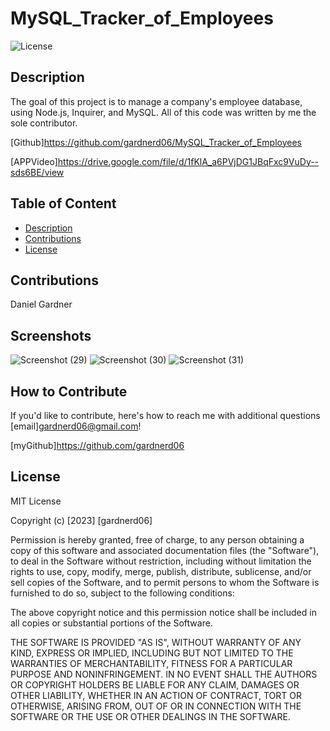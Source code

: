 # MySQL_Tracker_of_Employees

 ![License](https://img.shields.io/badge/License-MIT-orange)

## Description

The goal of this project is to manage a company's employee database, using Node.js, Inquirer, and MySQL. All of this code was written by me the sole contributor.

[Github]<https://github.com/gardnerd06/MySQL_Tracker_of_Employees>

[APPVideo]<https://drive.google.com/file/d/1fKlA_a6PVjDG1JBqFxc9VuDy--sds6BE/view>

## Table of Content

- [Description](#description)
- [Contributions](#contributions)
- [License](#license)

## Contributions

Daniel Gardner

## Screenshots
![Screenshot (29)](https://user-images.githubusercontent.com/115792714/221378740-eab91351-2569-4ffb-833b-f8af98774592.png)
![Screenshot (30)](https://user-images.githubusercontent.com/115792714/221378743-3cbe628e-a3ea-4b22-aa29-f1cb6d56a248.png)
![Screenshot (31)](https://user-images.githubusercontent.com/115792714/221378747-28612ee6-f738-4af3-b193-bdf16682192b.png)

## How to Contribute

If you'd like to contribute, here's how to reach me with additional questions [email]gardnerd06@gmail.com!

[myGithub]<https://github.com/gardnerd06>

## License

MIT License

Copyright (c) [2023] [gardnerd06]

Permission is hereby granted, free of charge, to any person obtaining a copy of this software and associated documentation files (the "Software"), to deal in the Software without restriction, including without limitation the rights to use, copy, modify, merge, publish, distribute, sublicense, and/or sell copies of the Software, and to permit persons to whom the Software is furnished to do so, subject to the following conditions:

The above copyright notice and this permission notice shall be included in all copies or substantial portions of the Software.

THE SOFTWARE IS PROVIDED "AS IS", WITHOUT WARRANTY OF ANY KIND, EXPRESS OR IMPLIED, INCLUDING BUT NOT LIMITED TO THE WARRANTIES OF MERCHANTABILITY, FITNESS FOR A PARTICULAR PURPOSE AND NONINFRINGEMENT. IN NO EVENT SHALL THE AUTHORS OR COPYRIGHT HOLDERS BE LIABLE FOR ANY CLAIM, DAMAGES OR OTHER LIABILITY, WHETHER IN AN ACTION OF CONTRACT, TORT OR OTHERWISE, ARISING FROM, OUT OF OR IN CONNECTION WITH THE SOFTWARE OR THE USE OR OTHER DEALINGS IN THE SOFTWARE.
